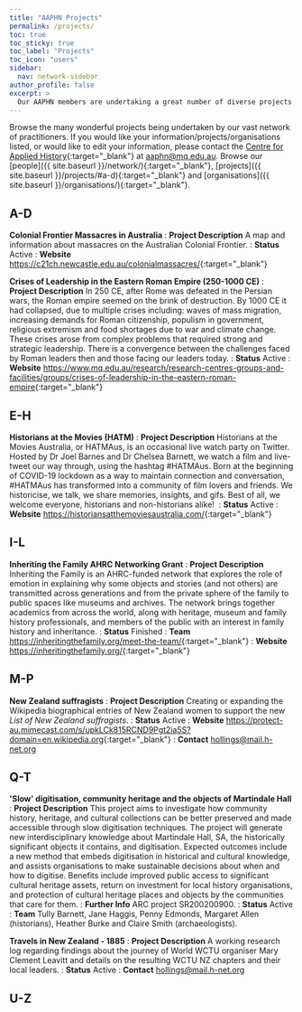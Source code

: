 ```yaml
---
title: "AAPHN Projects"
permalink: /projects/
toc: true
toc_sticky: true
toc_label: "Projects"
toc_icon: "users"
sidebar:
  nav: network-sidebar
author_profile: false
excerpt: >
  Our AAPHN members are undertaking a great number of diverse projects with a plethora of focuses and goals. Read more about them here.
---
```

Browse the many wonderful projects being undertaken by our vast network of practitioners. If you would like your information/projects/organisations listed, or would like to edit your information, please contact the [Centre for Applied History](https://www.mq.edu.au/research/research-centres-groups-and-facilities/resilient-societies/centres/centre-for-applied-history){:target="_blank"} at <aaphn@mq.edu.au>. Browse our [people]({{ site.baseurl }}/network/){:target="_blank"}, [projects]({{ site.baseurl }}/projects/#a-d){:target="_blank"} and [organisations]({{ site.baseurl }}/organisations/){:target="_blank"}.

## A-D

**Colonial Frontier Massacres in Australia**
: **Project Description** A map and information about massacres on the Australian Colonial Frontier.
: **Status** Active
: **Website** <https://c21ch.newcastle.edu.au/colonialmassacres/>{:target="_blank"}


**Crises of Leadership in the Eastern Roman Empire (250-1000 CE)**
: **Project Description** In 250 CE, after Rome was defeated in the Persian wars, the Roman empire seemed on the brink of destruction. By 1000 CE it had collapsed, due to multiple crises including: waves of mass migration, increasing demands for Roman citizenship, populism in government, religious extremism and food shortages due to war and climate change. These crises arose from complex problems that required strong and strategic leadership. There is a convergence between the challenges faced by Roman leaders then and those facing our leaders today.
: **Status** Active
: **Website** <https://www.mq.edu.au/research/research-centres-groups-and-facilities/groups/crises-of-leadership-in-the-eastern-roman-empire>{:target="_blank"}

## E-H

**Historians at the Movies (HATM)**
: **Project Description** Historians at the Movies Australia, or HATMAus, is an occasional live watch party on Twitter. Hosted by Dr Joel Barnes and Dr Chelsea Barnett, we watch a film and live-tweet our way through, using the hashtag #HATMAus. Born at the beginning of COVID-19 lockdown as a way to maintain connection and conversation, #HATMAus has transformed into a community of film lovers and friends. We historicise, we talk, we share memories, insights, and gifs. Best of all, we welcome everyone, historians and non-historians alike! 
: **Status** Active
: **Website** <https://historiansatthemoviesaustralia.com/>{:target="_blank"}

## I-L

**Inheriting the Family AHRC Networking Grant**
: **Project Description** Inheriting the Family is an AHRC-funded network that explores the role of emotion in explaining why some objects and stories (and not others) are transmitted across generations and from the private sphere of the family to public spaces like museums and archives. The network brings together academics from across the world, along with heritage, museum and family history professionals, and members of the public with an interest in family history and inheritance.
: **Status** Finished
: **Team** <https://inheritingthefamily.org/meet-the-team/>{:target="_blank"}
: **Website** <https://inheritingthefamily.org/>{:target="_blank"}

## M-P
**New Zealand suffragists**
: **Project Description** Creating or expanding the Wikipedia biographical entries of New Zealand women to support the new _List of New Zealand suffragists_.
: **Status** Active
: **Website** <https://protect-au.mimecast.com/s/upkLCk815RCND9Pgt2ia5S?domain=en.wikipedia.org>{:target="_blank"}
: **Contact** <hollings@mail.h-net.org>

## Q-T
**'Slow' digitisation, community heritage and the objects of Martindale Hall**
: **Project Description** This project aims to investigate how community history, heritage, and cultural collections can be better preserved and made accessible through slow digitisation techniques. The project will generate new interdisciplinary knowledge about Martindale Hall, SA, the historically significant objects it contains, and digitisation. Expected outcomes include a new method that embeds digitisation in historical and cultural knowledge, and assists organisations to make sustainable decisions about when and how to digitise. Benefits include improved public access to significant cultural heritage assets, return on investment for local history organisations, and protection of cultural heritage places and objects by the communities that care for them.
: **Further Info** ARC project SR200200900.
: **Status** Active
: **Team** Tully Barnett, Jane Haggis, Penny Edmonds, Margaret Allen (historians), Heather Burke and Claire Smith (archaeologists).

**Travels in New Zealand - 1885**
: **Project Description** A working research log regarding findings about the journey of World WCTU organiser Mary Clement Leavitt and details on the resulting WCTU NZ chapters and their local leaders.
: **Status** Active
: **Contact** <hollings@mail.h-net.org>

## U-Z
